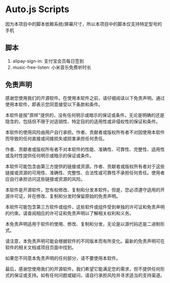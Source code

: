 # Auto.js Scripts

因为本项目中的脚本依赖系统/屏幕尺寸，所以本项目中的脚本仅支持特定型号的手机

## 脚本

1. alipay-sign-in: 支付宝会员每日签到
1. music-free-listen: 小米音乐免费听时长

## 免责声明

感谢您使用我们的开源软件。在使用本软件之前，请仔细阅读以下免责声明。通过使用本软件，即表示您同意接受以下条款和条件。

本软件是按"原样"提供的，没有任何明示或暗示的保证或条件。无论是明确的还是隐含的，包括但不限于对适销性、特定目的的适用性或非侵权性的保证和条件。

本软件的使用风险由用户自行承担。作者、贡献者或版权所有者不对因使用本软件而导致的任何直接或间接损失或损害承担任何责任。

作者、贡献者或版权所有者不对本软件的性能、准确性、可靠性、完整性、适用性或及时性提供任何明示或暗示的保证或条件。

本软件可能包含由第三方提供的链接或资源。作者、贡献者或版权所有者对于这些链接或资源的可用性、准确性、完整性、合法性或可靠性不承担任何责任。使用者应自行承担访问这些链接或资源的风险。

本软件是开源软件，您有权修改、复制和分发本软件。但是，您必须遵守适用的开源许可证，并在修改、复制和分发时保留原始的免责声明。

本软件可能包含第三方软件或组件，这些软件或组件受到单独的许可证和免责声明的约束。请查阅相应的许可证和免责声明以了解相关权利和义务。

本免责声明适用于软件的使用、修改、复制和分发，无论是以源代码还是二进制形式。

请注意，本免责声明可能会根据软件的不同版本而有所变化。最新的免责声明可在软件的相关文档或项目页面中找到。

如果您不同意本免责声明的任何部分，请不要使用本软件。

最后，感谢您使用我们的开源软件。我们希望它能满足您的需求，但不提供任何形式的保证或支持。如有任何问题或疑问，请自行承担风险并寻求适当的支持渠道。
